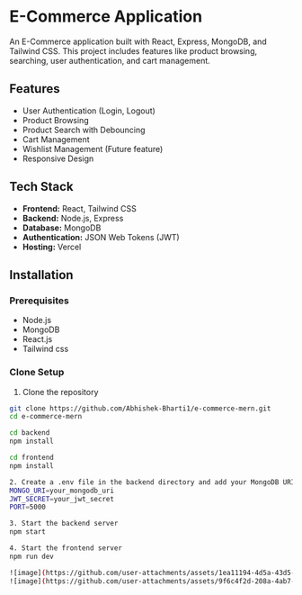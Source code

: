 # E-Commerce Application

An E-Commerce application built with React, Express, MongoDB, and Tailwind CSS. This project includes features like product browsing, searching, user authentication, and cart management.

## Features

- User Authentication (Login, Logout)
- Product Browsing
- Product Search with Debouncing
- Cart Management
- Wishlist Management (Future feature)
- Responsive Design

## Tech Stack

- **Frontend:** React, Tailwind CSS
- **Backend:** Node.js, Express
- **Database:** MongoDB
- **Authentication:** JSON Web Tokens (JWT)
- **Hosting:** Vercel

## Installation

### Prerequisites

- Node.js
- MongoDB
- React.js
- Tailwind css

### Clone Setup

1. Clone the repository

```bash
git clone https://github.com/Abhishek-Bharti1/e-commerce-mern.git
cd e-commerce-mern

cd backend 
npm install

cd frontend
npm install

2. Create a .env file in the backend directory and add your MongoDB URI and JWT secret
MONGO_URI=your_mongodb_uri
JWT_SECRET=your_jwt_secret
PORT=5000

3. Start the backend server
npm start

4. Start the frontend server
npm run dev

![image](https://github.com/user-attachments/assets/1ea11194-4d5a-43d5-9578-4a4d8e0ea029)
![image](https://github.com/user-attachments/assets/9f6c4f2d-208a-4ab7-bba3-ed19768d8aa7)




